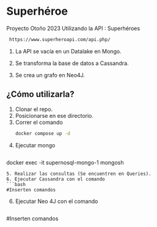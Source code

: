# Superhéroe
Proyecto Otoño 2023
Utilizando la API : Superhéroes
 ```bash
  https://www.superheroapi.com/api.php/
 ```
1. La API se vacía en un Datalake en Mongo.
   
2. Se transforma la base de datos a Cassandra.
  
3. Se crea un grafo en Neo4J.

## ¿Cómo utilizarla?
1. Clonar el repo.
2. Posicionarse en ese directorio.
3. Correr el comando
    ```bash
    docker compose up -d
   ```
4. Ejecutar mongo
   ```bash
  docker exec -it supernosql-mongo-1 mongosh
   ```
5. Realizar las consultas (Se encuentren en Queries).
6. Ejecutar Cassandra con el comando
   ```bash
  #Inserten comandos
  ```
6. Ejecutar Neo 4J con el comando
   ```bash
 #Inserten comandos
 ```
   
 

